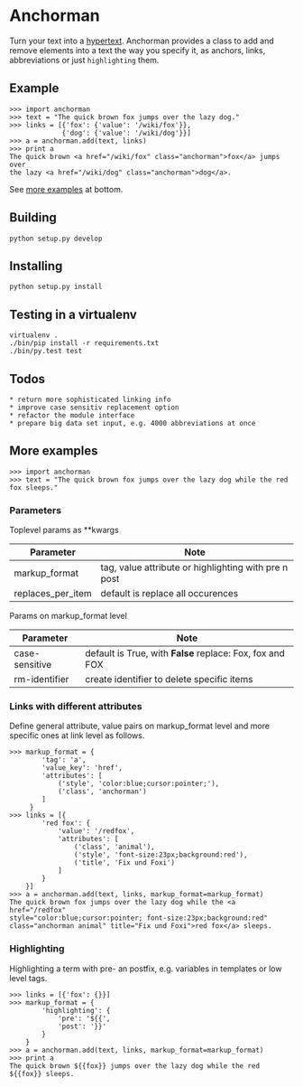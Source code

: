 # Anchorman

Turn your text into a [hypertext](http://en.wikipedia.org/wiki/Hypertext).
Anchorman provides a class to add and remove elements into a text the way
you specify it, as anchors, links, abbreviations or just `highlighting` them.


## Example

```
>>> import anchorman
>>> text = "The quick brown fox jumps over the lazy dog."
>>> links = [{'fox': {'value': '/wiki/fox'}},
             {'dog': {'value': '/wiki/dog'}}]
>>> a = anchorman.add(text, links)
>>> print a
The quick brown <a href="/wiki/fox" class="anchorman">fox</a> jumps over
the lazy <a href="/wiki/dog" class="anchorman">dog</a>.
```

See [more examples](#user-content-more-examples) at bottom.


## Building

    python setup.py develop


## Installing

    python setup.py install


## Testing in a virtualenv

    virtualenv .
    ./bin/pip install -r requirements.txt
    ./bin/py.test test


## Todos

    * return more sophisticated linking info
    * improve case sensitiv replacement option
    * refactor the module interface
    * prepare big data set input, e.g. 4000 abbreviations at once


## <a name="more-examples"></a> More examples

```
>>> import anchorman
>>> text = "The quick brown fox jumps over the lazy dog while the red
fox sleeps."
```


### Parameters

Toplevel params as **kwargs

 Parameter         |      Note
-------------------|-------------
markup_format      | tag, value attribute or highlighting with pre n post
replaces_per_item  | default is replace all occurences


Params on markup_format level

 Parameter     |      Note
---------------|-------------
case-sensitive |  default is True, with **False** replace: Fox, fox and FOX
rm-identifier  |  create identifier to delete specific items


### Links with different attributes

Define general attribute, value pairs on markup_format level and more specific
ones at link level as follows.

```
>>> markup_format = {
        'tag': 'a',
        'value_key': 'href',
        'attributes': [
            ('style', 'color:blue;cursor:pointer;'),
            ('class', 'anchorman')
        ]
     }
>>> links = [{
        'red fox': {
            'value': '/redfox',
            'attributes': [
                ('class', 'animal'),
                ('style', 'font-size:23px;background:red'),
                ('title', 'Fix und Foxi')
            ]
        }
    }]
>>> a = anchorman.add(text, links, markup_format=markup_format)
The quick brown fox jumps over the lazy dog while the <a href="/redfox"
style="color:blue;cursor:pointer; font-size:23px;background:red"
class="anchorman animal" title="Fix und Foxi">red fox</a> sleeps.
```


### Highlighting

Highlighting a term with pre- an postfix, e.g. variables in templates or low level tags.

```
>>> links = [{'fox': {}}]
>>> markup_format = {
        'highlighting': {
            'pre': '${{',
            'post': '}}'
        }
    }
>>> a = anchorman.add(text, links, markup_format=markup_format)
>>> print a
The quick brown ${{fox}} jumps over the lazy dog while the red
${{fox}} sleeps.
```
